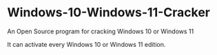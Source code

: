 # Windows-10-Windows-11-Cracker
An Open Source program for cracking Windows 10 or Windows 11

It can activate every Windows 10 or Windows 11 edition.

